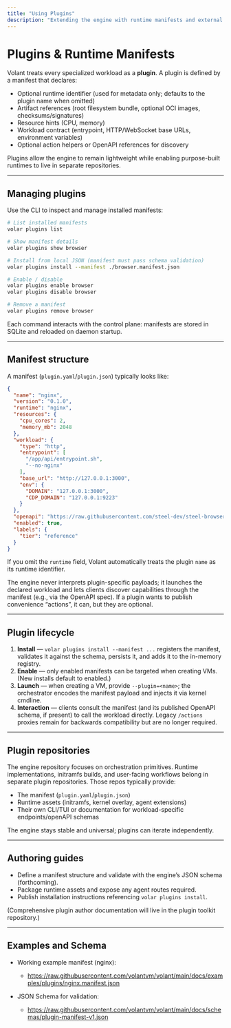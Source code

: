 ```yaml
---
title: "Using Plugins"
description: "Extending the engine with runtime manifests and external runtimes."
---
```


# Plugins & Runtime Manifests

Volant treats every specialized workload as a **plugin**. A plugin is defined by a manifest that declares:

- Optional runtime identifier (used for metadata only; defaults to the plugin name when omitted)
- Artifact references (root filesystem bundle, optional OCI images, checksums/signatures)
- Resource hints (CPU, memory)
- Workload contract (entrypoint, HTTP/WebSocket base URLs, environment variables)
- Optional action helpers or OpenAPI references for discovery

Plugins allow the engine to remain lightweight while enabling purpose-built runtimes to live in separate repositories.

---

## Managing plugins

Use the CLI to inspect and manage installed manifests:

```bash
# List installed manifests
volar plugins list

# Show manifest details
volar plugins show browser

# Install from local JSON (manifest must pass schema validation)
volar plugins install --manifest ./browser.manifest.json

# Enable / disable
volar plugins enable browser
volar plugins disable browser

# Remove a manifest
volar plugins remove browser
```

Each command interacts with the control plane: manifests are stored in SQLite and reloaded on daemon startup.

---

## Manifest structure

A manifest (`plugin.yaml`/`plugin.json`) typically looks like:

```json
{
  "name": "nginx",
  "version": "0.1.0",
  "runtime": "nginx",
  "resources": {
    "cpu_cores": 2,
    "memory_mb": 2048
  },
  "workload": {
    "type": "http",
    "entrypoint": [
      "/app/api/entrypoint.sh",
      "--no-nginx"
    ],
    "base_url": "http://127.0.0.1:3000",
    "env": {
      "DOMAIN": "127.0.0.1:3000",
      "CDP_DOMAIN": "127.0.0.1:9223"
    }
  },
  "openapi": "https://raw.githubusercontent.com/steel-dev/steel-browser/main/api/openapi/schemas.json",
  "enabled": true,
  "labels": {
    "tier": "reference"
  }
}
```

If you omit the `runtime` field, Volant automatically treats the plugin `name` as its runtime identifier.

The engine never interprets plugin-specific payloads; it launches the declared workload and lets clients discover capabilities through the manifest (e.g., via the OpenAPI spec). If a plugin wants to publish convenience “actions”, it can, but they are optional.

---

## Plugin lifecycle

1. **Install** — `volar plugins install --manifest ...` registers the manifest, validates it against the schema, persists it, and adds it to the in-memory registry.
2. **Enable** — only enabled manifests can be targeted when creating VMs. (New installs default to enabled.)
3. **Launch** — when creating a VM, provide `--plugin=<name>`; the orchestrator encodes the manifest payload and injects it via kernel cmdline.
4. **Interaction** — clients consult the manifest (and its published OpenAPI schema, if present) to call the workload directly. Legacy `/actions` proxies remain for backwards compatibility but are no longer required.

---

## Plugin repositories

The engine repository focuses on orchestration primitives. Runtime implementations, initramfs builds, and user-facing workflows belong in separate plugin repositories. Those repos typically provide:

- The manifest (`plugin.yaml`/`plugin.json`)
- Runtime assets (initramfs, kernel overlay, agent extensions)
- Their own CLI/TUI or documentation for workload-specific endpoints/openAPI schemas

The engine stays stable and universal; plugins can iterate independently.

---

## Authoring guides

- Define a manifest structure and validate with the engine’s JSON schema (forthcoming).
- Package runtime assets and expose any agent routes required.
- Publish installation instructions referencing `volar plugins install`.

(Comprehensive plugin author documentation will live in the plugin toolkit repository.)

---

## Examples and Schema

- Working example manifest (nginx):
  - https://raw.githubusercontent.com/volantvm/volant/main/docs/examples/plugins/nginx.manifest.json

- JSON Schema for validation:
  - https://raw.githubusercontent.com/volantvm/volant/main/docs/schemas/plugin-manifest-v1.json
